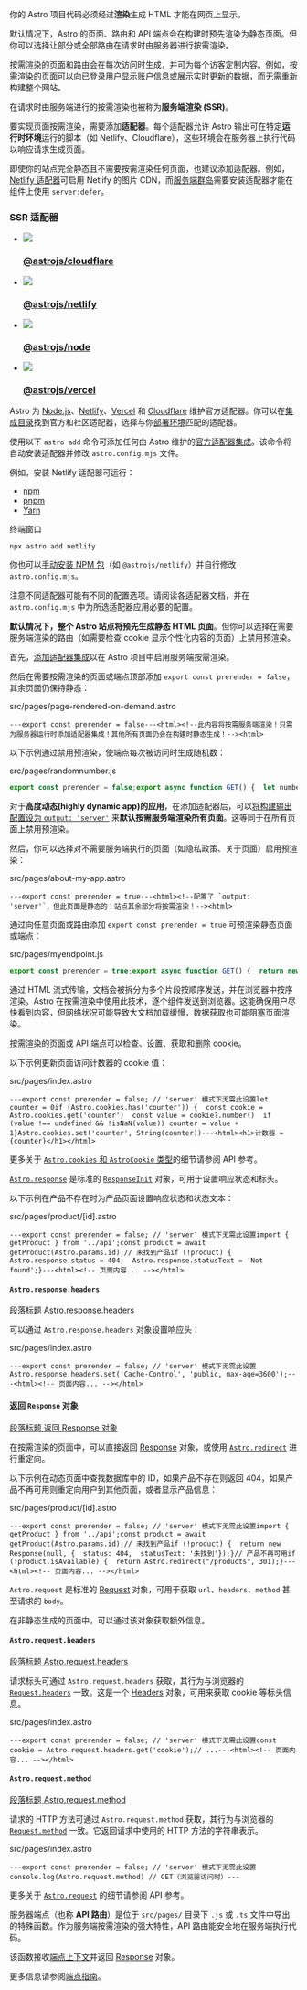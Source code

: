 你的 Astro 项目代码必须经过**渲染**生成 HTML 才能在网页上显示。

默认情况下，Astro 的页面、路由和 API 端点会在构建时预先渲染为静态页面。但你可以选择让部分或全部路由在请求时由服务器进行按需渲染。

按需渲染的页面和路由会在每次访问时生成，并可为每个访客定制内容。例如，按需渲染的页面可以向已登录用户显示账户信息或展示实时更新的数据，而无需重新构建整个网站。

在请求时由服务端进行的按需渲染也被称为**服务端渲染 (SSR)**。

要实现页面按需渲染，需要添加**适配器**。每个适配器允许 Astro 输出可在特定**运行时环境**运行的脚本（如 Netlify、Cloudflare），这些环境会在服务器上执行代码以响应请求生成页面。

即使你的站点完全静态且不需要按需渲染任何页面，也建议添加适配器。例如，[Netlify 适配器](https://docs.astro.build/zh-cn/guides/integrations-guide/netlify/)可启用 Netlify 的图片 CDN，而[服务端群岛](https://docs.astro.build/zh-cn/guides/server-islands/)需要安装适配器才能在组件上使用 `server:defer`。

### SSR 适配器

+   ![](https://docs.astro.build/logos/cloudflare-pages.svg)
    
    ### [@astrojs/cloudflare](https://docs.astro.build/zh-cn/guides/integrations-guide/cloudflare/)
    
+   ![](https://docs.astro.build/logos/netlify.svg)
    
    ### [@astrojs/netlify](https://docs.astro.build/zh-cn/guides/integrations-guide/netlify/)
    
+   ![](https://docs.astro.build/logos/node.svg)
    
    ### [@astrojs/node](https://docs.astro.build/zh-cn/guides/integrations-guide/node/)
    
+   ![](https://docs.astro.build/logos/vercel.svg)
    
    ### [@astrojs/vercel](https://docs.astro.build/zh-cn/guides/integrations-guide/vercel/)
    

Astro 为 [Node.js](https://nodejs.org/)、[Netlify](https://www.netlify.com/)、[Vercel](https://vercel.com/) 和 [Cloudflare](https://www.cloudflare.com/) 维护官方适配器。你可以在[集成目录](https://astro.build/integrations/?search=&categories%5B%5D=adapters)找到官方和社区适配器，选择与你[部署环境](https://docs.astro.build/zh-cn/guides/deploy/)匹配的适配器。

使用以下 `astro add` 命令可添加任何由 Astro 维护的[官方适配器集成](https://docs.astro.build/zh-cn/guides/integrations-guide/#%E5%AE%98%E6%96%B9%E9%9B%86%E6%88%90)。该命令将自动安装适配器并修改 `astro.config.mjs` 文件。

例如，安装 Netlify 适配器可运行：

+   [npm](#tab-panel-1370)
+   [pnpm](#tab-panel-1371)
+   [Yarn](#tab-panel-1372)

终端窗口

```shell
npx astro add netlify
```

你也可以[手动安装 NPM 包](https://docs.astro.build/zh-cn/guides/integrations-guide/#%E5%AE%89%E8%A3%85-npm-%E5%8C%85)（如 `@astrojs/netlify`）并自行修改 `astro.config.mjs`。

注意不同适配器可能有不同的配置选项。请阅读各适配器文档，并在 `astro.config.mjs` 中为所选适配器应用必要的配置。

**默认情况下，整个 Astro 站点将预先生成静态 HTML 页面**。但你可以选择在需要服务端渲染的路由（如需要检查 cookie 显示个性化内容的页面）上禁用预渲染。

首先，[添加适配器集成](#%E6%B7%BB%E5%8A%A0%E9%80%82%E9%85%8D%E5%99%A8)以在 Astro 项目中启用服务端按需渲染。

然后在需要按需渲染的页面或端点顶部添加 `export const prerender = false`，其余页面仍保持静态：

src/pages/page-rendered-on-demand.astro

```astro
---export const prerender = false---<html><!--此内容将按需服务端渲染！只需为服务器运行时添加适配器集成！其他所有页面仍会在构建时静态生成！--><html>
```

以下示例通过禁用预渲染，使端点每次被访问时生成随机数：

src/pages/randomnumber.js

```js
export const prerender = false;export async function GET() {  let number = Math.random();  return new Response(    JSON.stringify({      number,      message: `这是一个随机数：${number}`,    }),  );}
```

对于**高度动态(highly dynamic app)的应用**，在添加适配器后，可以[将构建输出配置设为 `output: 'server'`](https://docs.astro.build/zh-cn/reference/configuration-reference/#output) 来**默认按需服务端渲染所有页面**。这等同于在所有页面上禁用预渲染。

然后，你可以选择对不需要服务端执行的页面（如隐私政策、关于页面）启用预渲染：

src/pages/about-my-app.astro

```astro
---export const prerender = true---<html><!--配置了 `output: 'server'`，但此页面是静态的！站点其余部分将按需渲染！--><html>
```

通过向任意页面或路由添加 `export const prerender = true` 可预渲染静态页面或端点：

src/pages/myendpoint.js

```js
export const prerender = true;export async function GET() {  return new Response(    JSON.stringify({      message: `这是静态端点`,    }),  );}
```

通过 HTML 流式传输，文档会被拆分为多个片段按顺序发送，并在浏览器中按序渲染。Astro 在按需渲染中使用此技术，逐个组件发送到浏览器。这能确保用户尽快看到内容，但网络状况可能导致大文档加载缓慢，数据获取也可能阻塞页面渲染。

按需渲染的页面或 API 端点可以检查、设置、获取和删除 cookie。

以下示例更新页面访问计数器的 cookie 值：

src/pages/index.astro

```astro
---export const prerender = false; // 'server' 模式下无需此设置let counter = 0if (Astro.cookies.has('counter')) {  const cookie = Astro.cookies.get('counter')  const value = cookie?.number()  if (value !== undefined && !isNaN(value)) counter = value + 1}Astro.cookies.set('counter', String(counter))---<html><h1>计数器 = {counter}</h1></html>
```

更多关于 [`Astro.cookies` 和 `AstroCookie` 类型](https://docs.astro.build/zh-cn/reference/api-reference/#cookies)的细节请参阅 API 参考。

[`Astro.response`](https://docs.astro.build/zh-cn/reference/api-reference/#response) 是标准的 [`ResponseInit`](https://developer.mozilla.org/en-US/docs/Web/API/Response/Response#options) 对象，可用于设置响应状态和标头。

以下示例在产品不存在时为产品页面设置响应状态和状态文本：

src/pages/product/\[id\].astro

```astro
---export const prerender = false; // 'server' 模式下无需此设置import { getProduct } from '../api';const product = await getProduct(Astro.params.id);// 未找到产品if (!product) {  Astro.response.status = 404;  Astro.response.statusText = 'Not found';}---<html><!-- 页面内容... --></html>
```

#### `Astro.response.headers`

[段落标题 Astro.response.headers](#astroresponseheaders)

可以通过 `Astro.response.headers` 对象设置响应头：

src/pages/index.astro

```astro
---export const prerender = false; // 'server' 模式下无需此设置Astro.response.headers.set('Cache-Control', 'public, max-age=3600');---<html><!-- 页面内容... --></html>
```

#### 返回 `Response` 对象

[段落标题 返回 Response 对象](#返回-response-对象)

在按需渲染的页面中，可以直接返回 [Response](https://developer.mozilla.org/zh-CN/docs/Web/API/Response) 对象，或使用 [`Astro.redirect`](https://docs.astro.build/zh-cn/reference/api-reference/#redirect) 进行重定向。

以下示例在动态页面中查找数据库中的 ID，如果产品不存在则返回 404，如果产品不再可用则重定向用户到其他页面，或者显示产品信息：

src/pages/product/\[id\].astro

```astro
---export const prerender = false; // 'server' 模式下无需此设置import { getProduct } from '../api';const product = await getProduct(Astro.params.id);// 未找到产品if (!product) {  return new Response(null, {  status: 404,  statusText: '未找到'});}// 产品不再可用if (!product.isAvailable) {  return Astro.redirect("/products", 301);}---<html><!-- 页面内容... --></html>
```

`Astro.request` 是标准的 [Request](https://developer.mozilla.org/zh-CN/docs/Web/API/Request) 对象，可用于获取 `url`、`headers`、`method` 甚至请求的 `body`。

在非静态生成的页面中，可以通过该对象获取额外信息。

#### `Astro.request.headers`

[段落标题 Astro.request.headers](#astrorequestheaders)

请求标头可通过 `Astro.request.headers` 获取，其行为与浏览器的 [`Request.headers`](https://developer.mozilla.org/zh-CN/docs/Web/API/Request/headers) 一致。这是一个 [Headers](https://developer.mozilla.org/zh-CN/docs/Web/API/Headers) 对象，可用来获取 cookie 等标头信息。

src/pages/index.astro

```astro
---export const prerender = false; // 'server' 模式下无需此设置const cookie = Astro.request.headers.get('cookie');// ...---<html><!-- 页面内容... --></html>
```

#### `Astro.request.method`

[段落标题 Astro.request.method](#astrorequestmethod)

请求的 HTTP 方法可通过 `Astro.request.method` 获取，其行为与浏览器的 [`Request.method`](https://developer.mozilla.org/zh-CN/docs/Web/API/Request/method) 一致。它返回请求中使用的 HTTP 方法的字符串表示。

src/pages/index.astro

```astro
---export const prerender = false; // 'server' 模式下无需此设置console.log(Astro.request.method) // GET（浏览器访问时）---
```

更多关于 [`Astro.request`](https://docs.astro.build/zh-cn/reference/api-reference/#request) 的细节请参阅 API 参考。

服务器端点（也称 **API 路由**）是位于 `src/pages/` 目录下 `.js` 或 `.ts` 文件中导出的特殊函数。作为服务端按需渲染的强大特性，API 路由能安全地在服务端执行代码。

该函数接收[端点上下文](https://docs.astro.build/zh-cn/reference/api-reference/)并返回 [Response](https://developer.mozilla.org/zh-CN/docs/Web/API/Response) 对象。

更多信息请参阅[端点指南](https://docs.astro.build/zh-cn/guides/endpoints/#%E6%9C%8D%E5%8A%A1%E5%99%A8%E7%AB%AF%E7%82%B9api-%E8%B7%AF%E7%94%B1)。